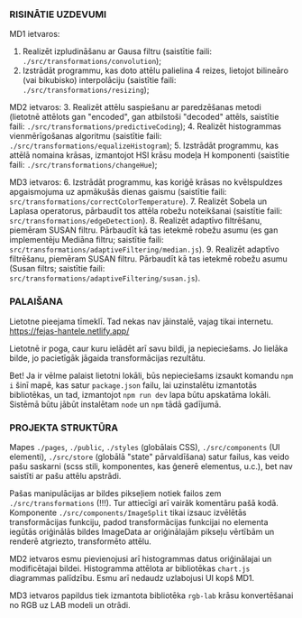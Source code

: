 ### RISINĀTIE UZDEVUMI ###

MD1 ietvaros:
1. Realizēt izpludināšanu ar Gausa filtru (saistītie faili: `./src/transformations/convolution`);
2. Izstrādāt programmu, kas doto attēlu palielina 4 reizes, lietojot bilineāro (vai bikubisko) interpolāciju (saistītie faili: `./src/transformations/resizing`);

MD2 ietvaros:
3. Realizēt attēlu saspiešanu ar paredzēšanas metodi (lietotnē attēlots gan "encoded", gan atbilstoši "decoded" attēls, saistītie faili: `./src/transformations/predictiveCoding`);
4. Realizēt histogrammas vienmērīgošanas algoritmu (saistītie faili: `./src/transformations/equalizeHistogram`);
5. Izstrādāt programmu, kas attēlā nomaina krāsas, izmantojot HSI krāsu modeļa H komponenti (saistītie faili: `./src/transformations/changeHue`);

MD3 ietvaros:
6. Izstrādāt programmu, kas koriģē krāsas no kvēlspuldzes apgaismojuma uz apmākušās dienas gaismu (saistītie faili: `src/transformations/correctColorTemperature`).
7. Realizēt Sobela un Laplasa operatorus, pārbaudīt tos attēla robežu noteikšanai (saistītie faili: `src/transformations/edgeDetection`).
8. Realizēt adaptīvo filtrēšanu, piemēram SUSAN filtru. Pārbaudīt kā tas ietekmē robežu asumu (es gan implementēju Mediāna filtru; saistītie faili: `src/transformations/adaptiveFiltering/median.js`).
9. Realizēt adaptīvo filtrēšanu, piemēram SUSAN filtru. Pārbaudīt kā tas ietekmē robežu asumu (Susan filtrs; saistītie faili: `src/transformations/adaptiveFiltering/susan.js`).

### PALAIŠANA ###

Lietotne pieejama tīmeklī. Tad nekas nav jāinstalē, vajag tikai internetu.
https://fejas-hantele.netlify.app/

Lietotnē ir poga, caur kuru ielādēt arī savu bildi, ja nepieciešams. Jo lielāka bilde, jo pacietīgāk jāgaida transformācijas rezultātu.

Bet! Ja ir vēlme palaist lietotni lokāli, būs nepieciešams izsaukt komandu `npm i` šinī mapē, kas satur `package.json` failu, lai uzinstalētu izmantotās bibliotēkas, un tad, izmantojot `npm run dev` lapa būtu apskatāma lokāli. Sistēmā būtu jābūt instalētam `node` un `npm` tādā gadījumā.


### PROJEKTA STRUKTŪRA ###

Mapes `./pages`, `./public`, `./styles` (globālais CSS), `./src/components` (UI elementi), `./src/store` (globālā "state" pārvaldīšana) satur failus, kas veido pašu saskarni (scss stili, komponentes, kas ģenerē <canvas> elementus, u.c.), bet nav saistīti ar pašu attēlu apstrādi.

Pašas manipulācijas ar bildes pikseļiem notiek failos zem `./src/transformations` (!!!). Tur attiecīgi arī vairāk komentāru pašā kodā.
Komponente `./src/components/ImageSplit` tikai izsauc izvēlētās transformācijas funkciju, padod transformācijas funkcijai no <canvas> elementa iegūtās oriģinālās bildes ImageData ar oriģinālajām pikseļu vērtībām un renderē atgriezto, transformēto attēlu. 

MD2 ietvaros esmu pievienojusi arī histogrammas datus oriģinālajai un modificētajai bildei. Histogramma attēlota ar bibliotēkas `chart.js` diagrammas palīdzību.
Esmu arī nedaudz uzlabojusi UI kopš MD1.

MD3 ietvaros papildus tiek izmantota bibliotēka `rgb-lab` krāsu konvertēšanai no RGB uz LAB modeli un otrādi.

